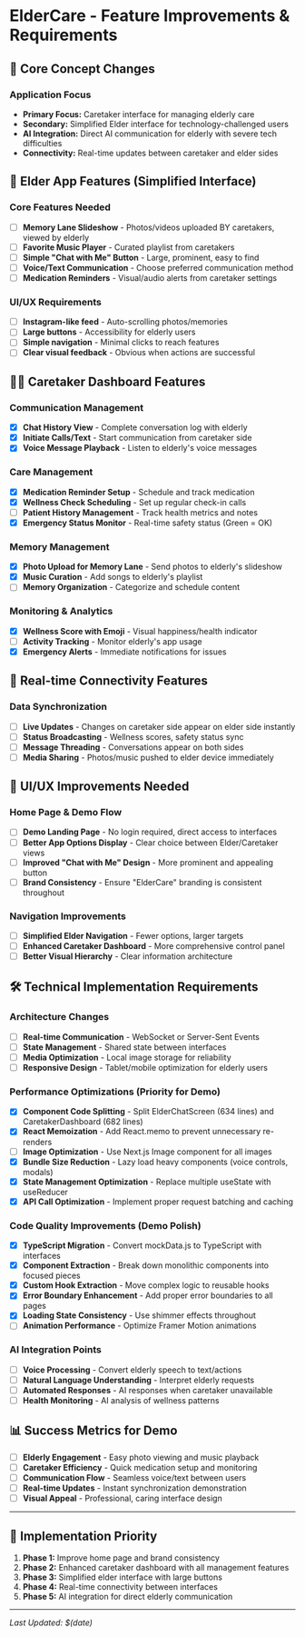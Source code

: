 # ElderCare - Feature Improvements & Requirements

## 🎯 Core Concept Changes

### Application Focus
- **Primary Focus:** Caretaker interface for managing elderly care
- **Secondary:** Simplified Elder interface for technology-challenged users
- **AI Integration:** Direct AI communication for elderly with severe tech difficulties
- **Connectivity:** Real-time updates between caretaker and elder sides

## 📱 Elder App Features (Simplified Interface)

### Core Features Needed
- [ ] **Memory Lane Slideshow** - Photos/videos uploaded BY caretakers, viewed by elderly
- [ ] **Favorite Music Player** - Curated playlist from caretakers
- [ ] **Simple "Chat with Me" Button** - Large, prominent, easy to find
- [ ] **Voice/Text Communication** - Choose preferred communication method
- [ ] **Medication Reminders** - Visual/audio alerts from caretaker settings

### UI/UX Requirements
- [ ] **Instagram-like feed** - Auto-scrolling photos/memories
- [ ] **Large buttons** - Accessibility for elderly users
- [ ] **Simple navigation** - Minimal clicks to reach features
- [ ] **Clear visual feedback** - Obvious when actions are successful

## 👩‍⚕️ Caretaker Dashboard Features

### Communication Management
- [x] **Chat History View** - Complete conversation log with elderly
- [x] **Initiate Calls/Text** - Start communication from caretaker side
- [x] **Voice Message Playback** - Listen to elderly's voice messages

### Care Management
- [x] **Medication Reminder Setup** - Schedule and track medication
- [x] **Wellness Check Scheduling** - Set up regular check-in calls
- [ ] **Patient History Management** - Track health metrics and notes
- [x] **Emergency Status Monitor** - Real-time safety status (Green = OK)

### Memory Management
- [x] **Photo Upload for Memory Lane** - Send photos to elderly's slideshow
- [x] **Music Curation** - Add songs to elderly's playlist
- [ ] **Memory Organization** - Categorize and schedule content

### Monitoring & Analytics
- [x] **Wellness Score with Emoji** - Visual happiness/health indicator
- [ ] **Activity Tracking** - Monitor elderly's app usage
- [x] **Emergency Alerts** - Immediate notifications for issues

## 🔄 Real-time Connectivity Features

### Data Synchronization
- [ ] **Live Updates** - Changes on caretaker side appear on elder side instantly
- [ ] **Status Broadcasting** - Wellness scores, safety status sync
- [ ] **Message Threading** - Conversations appear on both sides
- [ ] **Media Sharing** - Photos/music pushed to elder device immediately

## 🎨 UI/UX Improvements Needed

### Home Page & Demo Flow
- [ ] **Demo Landing Page** - No login required, direct access to interfaces
- [ ] **Better App Options Display** - Clear choice between Elder/Caretaker views
- [ ] **Improved "Chat with Me" Design** - More prominent and appealing button
- [ ] **Brand Consistency** - Ensure "ElderCare" branding is consistent throughout

### Navigation Improvements
- [ ] **Simplified Elder Navigation** - Fewer options, larger targets
- [ ] **Enhanced Caretaker Dashboard** - More comprehensive control panel
- [ ] **Better Visual Hierarchy** - Clear information architecture

## 🛠️ Technical Implementation Requirements

### Architecture Changes
- [ ] **Real-time Communication** - WebSocket or Server-Sent Events
- [ ] **State Management** - Shared state between interfaces
- [ ] **Media Optimization** - Local image storage for reliability
- [ ] **Responsive Design** - Tablet/mobile optimization for elderly users

### Performance Optimizations (Priority for Demo)
- [x] **Component Code Splitting** - Split ElderChatScreen (634 lines) and CaretakerDashboard (682 lines)
- [x] **React Memoization** - Add React.memo to prevent unnecessary re-renders
- [ ] **Image Optimization** - Use Next.js Image component for all images
- [x] **Bundle Size Reduction** - Lazy load heavy components (voice controls, modals)
- [x] **State Management Optimization** - Replace multiple useState with useReducer
- [x] **API Call Optimization** - Implement proper request batching and caching

### Code Quality Improvements (Demo Polish)
- [x] **TypeScript Migration** - Convert mockData.js to TypeScript with interfaces
- [x] **Component Extraction** - Break down monolithic components into focused pieces
- [x] **Custom Hook Extraction** - Move complex logic to reusable hooks
- [x] **Error Boundary Enhancement** - Add proper error boundaries to all pages
- [x] **Loading State Consistency** - Use shimmer effects throughout
- [ ] **Animation Performance** - Optimize Framer Motion animations

### AI Integration Points
- [ ] **Voice Processing** - Convert elderly speech to text/actions
- [ ] **Natural Language Understanding** - Interpret elderly requests
- [ ] **Automated Responses** - AI responses when caretaker unavailable
- [ ] **Health Monitoring** - AI analysis of wellness patterns

## 📊 Success Metrics for Demo

- [ ] **Elderly Engagement** - Easy photo viewing and music playback
- [ ] **Caretaker Efficiency** - Quick medication setup and monitoring
- [ ] **Communication Flow** - Seamless voice/text between users
- [ ] **Real-time Updates** - Instant synchronization demonstration
- [ ] **Visual Appeal** - Professional, caring interface design

---

## 🚀 Implementation Priority

1. **Phase 1:** Improve home page and brand consistency
2. **Phase 2:** Enhanced caretaker dashboard with all management features
3. **Phase 3:** Simplified elder interface with large buttons
4. **Phase 4:** Real-time connectivity between interfaces
5. **Phase 5:** AI integration for direct elderly communication

---
*Last Updated: $(date)*